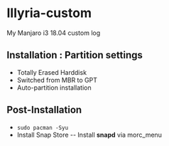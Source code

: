 # Illyria-custom
My Manjaro i3 18.04 custom log

## Installation : Partition settings
- Totally Erased Harddisk
- Switched from MBR to GPT
- Auto-partition installation

## Post-Installation
- `sudo pacman -Syu`
- Install Snap Store
-- Install __snapd__ via morc_menu

